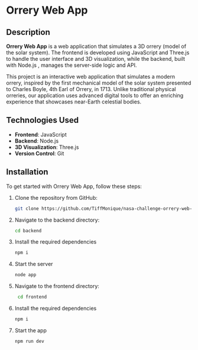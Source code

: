 # Orrery Web App

## Description

**Orrery Web App** is a web application that simulates a 3D orrery (model of the solar system). The frontend is developed using JavaScript  and Three.js to handle the user interface and 3D visualization, while the backend, built with Node.js , manages the server-side logic and API.

This project is an interactive web application that simulates a modern orrery, inspired by the first mechanical model of the solar system presented to Charles Boyle, 4th Earl of Orrery, in 1713. Unlike traditional physical orreries, our application uses advanced digital tools to offer an enriching experience that showcases near-Earth celestial bodies.

## Technologies Used

- **Frontend**: JavaScript
- **Backend**: Node.js
- **3D Visualization**: Three.js
- **Version Control**: Git

## Installation

To get started with Orrery Web App, follow these steps:

1. Clone the repository from GitHub:

   ```bash
   git clone https://github.com/TiffMonique/nasa-challenge-orrery-web-app.git
   ```

2. Navigate to the backend directory:
   ```bash
   cd backend
   ```
   
3. Install the required dependencies
    ```bash
    npm i
   ```

4. Start the server
    ```bash
    node app
   ```

5. Navigate to the frontend directory:
   ```bash
    cd frontend
    ```

6. Install the required dependencies
    ```bash
    npm i
   ```

7. Start the app
    ```bash
    npm run dev
   ```
